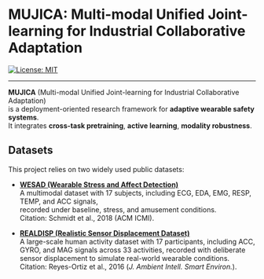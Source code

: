 # MUJICA: Multi-modal Unified Joint-learning for Industrial Collaborative Adaptation

[![License: MIT](https://img.shields.io/badge/License-MIT-yellow.svg)](LICENSE)

---

**MUJICA** (Multi-modal Unified Joint-learning for Industrial Collaborative Adaptation)  
is a deployment-oriented research framework for **adaptive wearable safety systems**.  
It integrates **cross-task pretraining**, **active learning**, **modality robustness**.  

## Datasets

This project relies on two widely used public datasets:

- **[WESAD (Wearable Stress and Affect Detection)](https://archive.ics.uci.edu/dataset/465/wesad%2Bwearable%2Bstress%2Band%2Baffect%2Bdetection)**  
  A multimodal dataset with 17 subjects, including ECG, EDA, EMG, RESP, TEMP, and ACC signals,  
  recorded under baseline, stress, and amusement conditions.  
  Citation: Schmidt et al., 2018 (ACM ICMI).  

- **[REALDISP (Realistic Sensor Displacement Dataset)](https://archive.ics.uci.edu/dataset/305/realdisp+activity+recognition+dataset)**  
  A large-scale human activity dataset with 17 participants, including ACC, GYRO, and MAG signals across 33 activities, recorded with deliberate sensor displacement to simulate real-world wearable conditions.  
  Citation: Reyes-Ortiz et al., 2016 (*J. Ambient Intell. Smart Environ.*).
